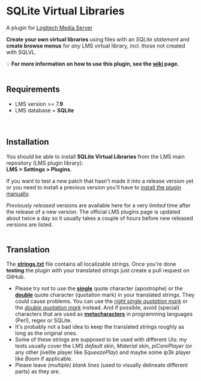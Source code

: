 SQLite Virtual Libraries
====

A plugin for [Logitech Media Server](https://github.com/Logitech/slimserver)<br>

**Create your own virtual libraries** using files with an *SQLite statement* and **create browse menus** for *any* LMS virtual library, incl. those not created with SQLVL.
<br>

💡 **For more information on how to use this plugin, see the [wiki](https://github.com/AF-1/lms-sqlitevirtuallibraries/wiki) page.**
<br><br>

## Requirements

- LMS version >= 7.**9**
- LMS database = **SQLite**
<br><br><br>

## Installation

You should be able to install **SQLite Virtual Libraries** from the LMS main repository (LMS plugin library):<br>**LMS > Settings > Plugins**.<br>

If you want to test a new patch that hasn't made it into a release version yet or you need to install a previous version you'll have to [install the plugin manually](https://github.com/AF-1/sobras/wiki/Manual-installation-of-LMS-plugins).

*Previously released* versions are available here for a very *limited* time after the release of a new version. The official LMS plugins page is updated about twice a day so it usually takes a couple of hours before new released versions are listed.
<br><br>

## Translation
The [**strings.txt**](https://github.com/AF-1/lms-sqlitevirtuallibraries/blob/main/SQLiteVirtualLibraries/strings.txt) file contains all localizable strings. Once you're done **testing** the plugin with your translated strings just create a pull request on GitHub.<br>
* Please try not to use the [**single**](https://www.fileformat.info/info/unicode/char/27/index.htm) quote character (apostrophe) or the [**double**](https://www.fileformat.info/info/unicode/char/0022/index.htm) quote character (quotation mark) in your translated strings. They could cause problems. You can use the [*right single quotation mark*](https://www.fileformat.info/info/unicode/char/2019/index.htm) or the [*double quotation mark*](https://www.fileformat.info/info/unicode/char/201d/index.htm) instead. And if possible, avoid (special) characters that are used as [**metacharacters**](https://en.wikipedia.org/wiki/Metacharacter) in programming languages (Perl), regex or SQLite.
* It's probably not a bad idea to keep the translated strings roughly as long as the original ones.<br>
* Some of these strings are supposed to be used with different UIs: my tests usually cover the LMS *default* skin, *Material* skin, *piCorePlayer* (or any other jivelite player like *SqueezePlay*) and maybe some ip3k player like *Boom* if applicable.
* Please leave *(multiple) blank lines* (used to visually delineate different parts) as they are.
<br><br>

